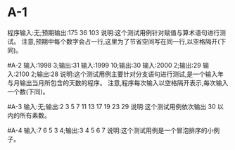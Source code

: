 # A-1
程序输入:无;预期输出:175 36 103
说明:这个测试用例针对赋值与算术语句进行测试。
注意,预期中每个数字会占一行,这里为了节省空间写在同一行,以空格隔开(下同)。

#A-2
输入:1998 3;输出:31
输入:1999 10;输出:30
输入:2000 2;输出:29
输入:2100 2;输出:28
说明:这个测试用例主要针对分支语句进行测试,是一个输入年与月输出当月所包含的天数的程序。
注意,程序每次输入以空格隔开表示,每次输入一个数(下同)。

#A-3
输入:无;输出:2 3 5 7 11 13 17 19 23 29
说明:这个测试用例依次输出 30 以内的所有素数。

#A-4
输入:7 6 5 3 4;输出:3 4 5 6 7
说明:这个测试用例是一个冒泡排序的小例子。
